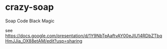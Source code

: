 # crazy-soap

Soap Code Black Magic

see https://docs.google.com/presentation/d/1Y9NbTeAaftvAY00eJlU14RDbZTbqHmJJia_OX88etAM/edit?usp=sharing
